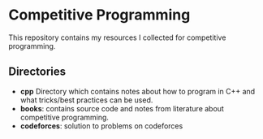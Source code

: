 # Competitive Programming

This repository contains my resources I collected for competitive programming.

## Directories

- **cpp** Directory which contains notes about how to program in C++ and what tricks/best practices can be used.
- **books**: contains source code and notes from literature about competitive programming.
- **codeforces**: solution to problems on codeforces


